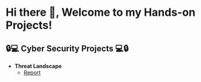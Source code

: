 <h1> Hi there 👋, Welcome to my Hands-on Projects! 
  
<h2>🔒💻 Cyber Security Projects 💻🔒</h2>

- <b> Threat Landscape </b>
  - [Report](https://github.com/M4gOo/PROJECTS/blob/developer-roadmap/Explaining%20the%20threat%20landscape%20REPORT)
    



<!--
**M4gOo/M4gOo** is a ✨ _special_ ✨ repository because its `README.md` (this file) appears on your GitHub profile.

Here are some ideas to get you started:

- 🔭 I’m currently working on ...
- 🌱 I’m currently learning ...
- 👯 I’m looking to collaborate on ...
- 🤔 I’m looking for help with ...
- 💬 Ask me about ...
- 📫 How to reach me: ...
- 😄 Pronouns: ...
- ⚡ Fun fact: ...
-->
